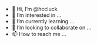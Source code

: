 - 👋 Hi, I’m @hccluck
- 👀 I’m interested in ...
- 🌱 I’m currently learning ...
- 💞️ I’m looking to collaborate on ...
- 📫 How to reach me ...

<!---
hccluck/hccluck is a ✨ special ✨ repository because its `README.md` (this file) appears on your GitHub profile.
You can click the Preview link to take a look at your changes.
--->
